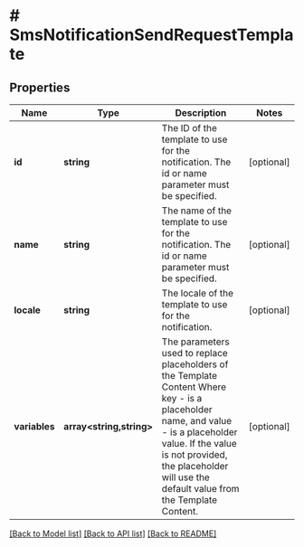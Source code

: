 # # SmsNotificationSendRequestTemplate

## Properties

Name | Type | Description | Notes
------------ | ------------- | ------------- | -------------
**id** | **string** | The ID of the template to use for the notification. The id or name parameter must be specified. | [optional]
**name** | **string** | The name of the template to use for the notification. The id or name parameter must be specified. | [optional]
**locale** | **string** | The locale of the template to use for the notification. | [optional]
**variables** | **array<string,string>** | The parameters used to replace placeholders of the Template Content Where key - is a placeholder name, and value - is a placeholder value. If the value is not provided, the placeholder will use the default value from the Template Content. | [optional]

[[Back to Model list]](../../README.md#models) [[Back to API list]](../../README.md#endpoints) [[Back to README]](../../README.md)
